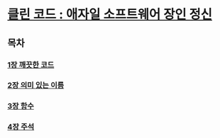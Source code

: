 # [클린 코드 : 애자일 소프트웨어 장인 정신](https://www.yes24.com/Product/Goods/11681152)

## 목차
### [1장 깨끗한 코드](Section1.md)
### [2장 의미 있는 이름](Section2.md)
### [3장 함수](Section3.md)
### [4장 주석](Section4.md)
